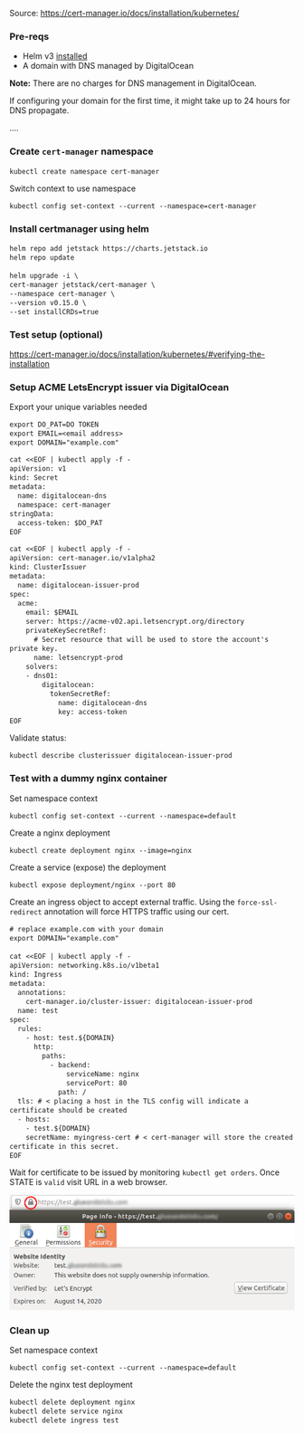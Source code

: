 Source: https://cert-manager.io/docs/installation/kubernetes/

### Pre-reqs

- Helm v3 [installed](https://helm.sh/docs/intro/install/)
- A domain with DNS managed by DigitalOcean

**Note:** There are no charges for DNS management in DigitalOcean.

If configuring your domain for the first time, it might take up to 24 hours for DNS propagate.

....

### Create  `cert-manager` namespace

```
kubectl create namespace cert-manager
```

Switch context to use namespace

```
kubectl config set-context --current --namespace=cert-manager
```

### Install certmanager using helm

```
helm repo add jetstack https://charts.jetstack.io
helm repo update

helm upgrade -i \
cert-manager jetstack/cert-manager \
--namespace cert-manager \
--version v0.15.0 \
--set installCRDs=true
```

### Test setup (optional)

https://cert-manager.io/docs/installation/kubernetes/#verifying-the-installation

### Setup ACME LetsEncrypt issuer via DigitalOcean

Export your unique variables needed

```
export DO_PAT=DO TOKEN
export EMAIL=<email address>
export DOMAIN="example.com"
```

```
cat <<EOF | kubectl apply -f -
apiVersion: v1
kind: Secret
metadata:
  name: digitalocean-dns
  namespace: cert-manager
stringData:
  access-token: $DO_PAT
EOF
```

```
cat <<EOF | kubectl apply -f -
apiVersion: cert-manager.io/v1alpha2
kind: ClusterIssuer
metadata:
  name: digitalocean-issuer-prod
spec:
  acme:
    email: $EMAIL
    server: https://acme-v02.api.letsencrypt.org/directory
    privateKeySecretRef:
      # Secret resource that will be used to store the account's private key.
      name: letsencrypt-prod
    solvers:
    - dns01:
        digitalocean:
          tokenSecretRef:
            name: digitalocean-dns
            key: access-token
EOF
```

Validate status:

```
kubectl describe clusterissuer digitalocean-issuer-prod
```

### Test with a dummy nginx container

Set namespace context

```
kubectl config set-context --current --namespace=default
```

Create a nginx deployment

```
kubectl create deployment nginx --image=nginx
```

Create a service (expose) the deployment

```
kubectl expose deployment/nginx --port 80
```

Create an ingress object to accept external traffic. Using the `force-ssl-redirect` annotation will force HTTPS traffic using our cert.

```
# replace example.com with your domain
export DOMAIN="example.com"

cat <<EOF | kubectl apply -f -
apiVersion: networking.k8s.io/v1beta1
kind: Ingress
metadata:
  annotations:
    cert-manager.io/cluster-issuer: digitalocean-issuer-prod
  name: test
spec:
  rules:
    - host: test.${DOMAIN}
      http:
        paths:
          - backend:
              serviceName: nginx
              servicePort: 80
            path: /
  tls: # < placing a host in the TLS config will indicate a certificate should be created
  - hosts:
    - test.${DOMAIN}
    secretName: myingress-cert # < cert-manager will store the created certificate in this secret.
EOF
```

Wait for certificate to be issued by monitoring `kubectl get orders`. Once STATE is `valid` visit URL in a web browser.

![](img/ssl-test.png)

### Clean up

Set namespace context

```
kubectl config set-context --current --namespace=default
```

Delete the nginx test deployment

```
kubectl delete deployment nginx
kubectl delete service nginx
kubectl delete ingress test
```